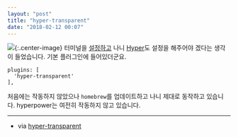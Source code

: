 ```yaml
---
layout: "post"
title: "hyper-transparent"
date: "2018-02-12 00:07"
---
```


![](https://d.pr/i/em5gCK+){:.center-image}
터미널을 [설정하고](https://canor.cf/2018/02/11/crontab-mail/) 나니 [Hyper](https://hyper.is)도 설정을 해주어야 겠다는 생각이 들었습니다. 기본 플러그인에 들어있더군요.

```
plugins: [
  'hyper-transparent'
],
```

처음에는 작동하지 않았으나 `homebrew`를 업데이트하고 나니 제대로 동작하고 있습니다. hyperpower는 여전히 작동하지 않고 있습니다.

- - -

- via [hyper-transparent](https://www.npmjs.com/package/hyper-transparent)
